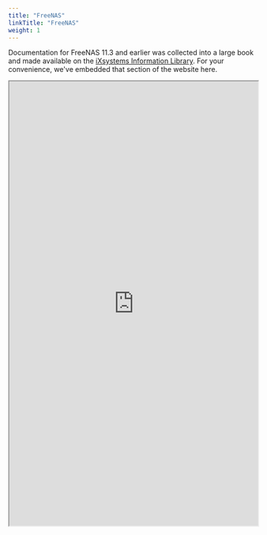 ```yaml
---
title: "FreeNAS"
linkTitle: "FreeNAS"
weight: 1
---
```


Documentation for FreeNAS 11.3 and earlier was collected into a large book and made available on the [iXsystems Information Library](https://www.ixsystems.com/blog/knowledgebase_category/freenas/).
For your convenience, we've embedded that section of the website here.

<iframe src="https://www.ixsystems.com/documentation/freenas" width="100%" height="900"></iframe>
